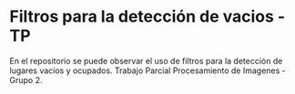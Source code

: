 # Filtros para la detección de vacios - TP
En el repositorio se puede observar el uso de filtros para la detección de lugares vacíos y ocupados. Trabajo Parcial Procesamiento de Imagenes - Grupo 2.
